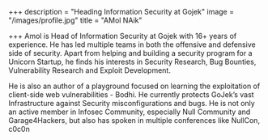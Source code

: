 +++
description = "Heading Information Security at Gojek"
image = "/images/profile.jpg"
title = "AMol NAik"

+++
Amol is Head of Information Security at Gojek with 16+ years of experience. He has led multiple teams in both the offensive and defensive side of security. Apart from helping and building a security program for a Unicorn Startup, he finds his interests in Security Research, Bug Bounties, Vulnerability Research and Exploit Development. 

He is also an author of a playground focused on learning the exploitation of client-side web vulnerabilities - Bodhi. He currently protects GoJek’s vast Infrastructure against Security misconfigurations and bugs. He is not only an active member in Infosec Community, especially Null Community and Garage4Hackers, but also has spoken in multiple conferences like NullCon, c0c0n